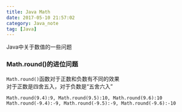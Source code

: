 ```yaml
---
title: Java Math
date: 2017-05-10 21:57:02
category: Java_note
tag: [Java]
---
```


Java中关于数值的一些问题

### Math.round()的进位问题
`Math.round()`函数对于正数和负数有不同的效果  
对于正数是四舍五入，对于负数是“五舍六入”

```
Math.round(9.4):9, Math.round(9.5):10, Math.round(9.6):10
Math.round(-9.4):-9, Math.round(-9.5):-9, Math.round(-9.6):-10
```